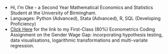- Hi, I’m Oke - a Second Year Mathematical Economics and Statistics Student at the University of Birmingham.
- Languages: Python (Advanced), Stata (Advanced), R, SQL (Developing Proficiency)
- [Click Here](https://drive.google.com/file/d/1_vjdyZPVbE-Fdg0OYoJp1o-g1X4NbuZA/view?usp=sharing) for the link to my First-Class (80%) Econometrics Coding Assignment on the Gender Wage Gap: incorporating hypothesis testing, data visualisations, logarithmic transformations and multi-variate regression.

